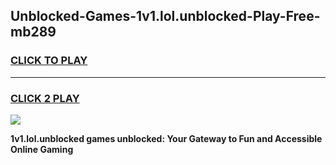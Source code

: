 
## Unblocked-Games-1v1.lol.unblocked-Play-Free-mb289
<h3>
<a href="https://premium76.site?title=1v1.lol.unblocked&ref=20M">CLICK TO PLAY</a></h3>
<hr>

<h3>
<a href="https://premium76.site?title=1v1.lol.unblocked&ref=20M">CLICK 2 PLAY</a>
  
</h3>

<a href="https://premium76.site?title=1v1.lol.unblocked&ref=19M"><img src="https://clearcache.store/games.png"></a>


**1v1.lol.unblocked games unblocked: Your Gateway to Fun and Accessible Online Gaming**
